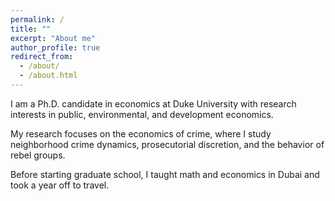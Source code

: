 ```yaml
---
permalink: /
title: ""
excerpt: "About me"
author_profile: true
redirect_from: 
  - /about/
  - /about.html
---
```


<meta name="google-site-verification" content="F1PA5O0lN6ADr5Cde5ABVSGNCeayniG2Il_SGyFGQjA" />

I am a Ph.D. candidate in economics at Duke University with research interests in public, environmental, and development economics. 

My research focuses on the economics of crime, where I study neighborhood crime dynamics, prosecutorial discretion, and the behavior of rebel groups. 

Before starting graduate school, I taught math and economics in Dubai and took a year off to travel. 

